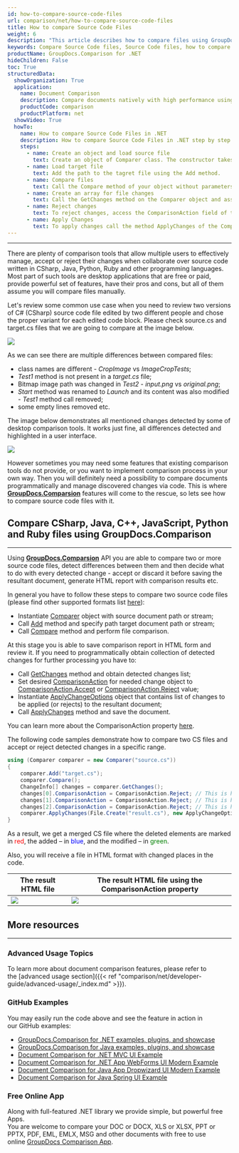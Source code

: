 ```yaml
---
id: how-to-compare-source-code-files
url: comparison/net/how-to-compare-source-code-files
title: How to compare Source Code Files
weight: 6
description: "This article describes how to compare files using GroupDocs.Comparison for .NET. You will also learn how to compare two or more Source Code files and how to influence their comparison."
keywords: Compare Source Code files, Source Code files, how to compare Source Code files files, ComparisonAction,  ComparisonAction.Accept, ComparisonAction.Reject
productName: GroupDocs.Comparison for .NET
hideChildren: False
toc: True
structuredData:
  showOrganization: True
  application:
    name: Document Comparison
    description: Compare documents natively with high performance using C# language and GroupDocs.Comparison for .NET
    productCode: comparison
    productPlatform: net
  showVideo: True
  howTo:
    name: How to compare Source Code Files in .NET
    description: How to compare Source Code Files in .NET step by step
    steps:
      - name: Create an object and load source file
        text: Create an object of Comparer class. The constructor takes the source file path or stream parameter. You may specify absolute or relative file path as per your requirements.
      - name: Load target file
        text: Add the path to the tagret file using the Add method.
      - name: Compare files
        text: Call the Compare method of your object without parameters.
      - name: Create an array for file changes
        text: Call the GetChanges method on the Comparer object and assign the result to an array of type ChangeInfo.
      - name: Reject changes
        text: To reject changes, access the ComparisonAction field of the array element and set the Reject value from the enum ComparisonAction.
      - name: Apply Changes
        text: To apply changes call the method ApplyChanges of the Comparer class object. The method takes a file stream parameter of the resulting file and object of ApplyChangeOptions class which should contains a ChangeInfo array.
---
```


---

There are plenty of comparison tools that allow multiple users to effectively manage, accept or reject their changes when collaborate over source code written in CSharp, Java, Python, Ruby and other programming languages. Most part of such tools are desktop applications that are free or paid, provide powerful set of features, have their pros and cons, but all of them assume you will compare files manually.

Let's review some common use case when you need to review two versions of C# (CSharp) source code file edited by two different people and chose the proper variant for each edited code block. Please check source.cs and target.cs files that we are going to compare at the image below.

![](/comparison/net/images/how-to-compare-source-code-files1.png)

As we can see there are multiple differences between compared files:

- class names are different - _CropImage_ vs _ImageCropTests_;
- _Test1_ method is not present in a _target.cs_ file;
- Bitmap image path was changed in _Test2_ - _input.png_ vs _original.png_;
- _Start_ method was renamed to _Launch_ and its content was also modified - _Test1_ method call removed;
- some empty lines removed etc.

The image below demonstrates all mentioned changes detected by some of desktop comparison tools. It works just fine, all differences detected and highlighted in a user interface.

![](/comparison/net/images/how-to-compare-source-code-files2.png)

However sometimes you may need some features that existing comparison tools do not provide, or you want to implement comparison process in your own way. Then you will definitely need a possibility to compare documents programmatically and manage discovered changes via code. This is where **[GroupDocs.Comparsion](https://products.groupdocs.com/comparison/net)** features will come to the rescue, so lets see how to compare source code files with it.

## Compare CSharp, Java, C++, JavaScript, Python and Ruby files using GroupDocs.Comparison

---

Using **[GroupDocs.Comparsion](https://products.groupdocs.com/comparison/net)** API you are able to compare two or more source code files, detect differences between them and then decide what to do with every detected change - accept or discard it before saving the resultant document, generate HTML report with comparison results etc.

In general you have to follow these steps to compare two source code files (please find other supported formats list [here](https://wiki.lisbon.dynabic.com/display/comparison/Supported+File+Formats)):

- Instantiate [Comparer](https://reference.groupdocs.com/net/comparison/groupdocs.comparison/comparer) object with source document path or stream;
- Call [Add](https://reference.groupdocs.com/net/comparison/groupdocs.comparison/comparer/methods/add/index) method and specify path target document path or stream;
- Call [Compare](https://reference.groupdocs.com/net/comparison/groupdocs.comparison/comparer) method and perform file comparison.

At this stage you is able to save comparison report in HTML form and review it. If you need to programmatically obtain collection of detected changes for further processing you have to:

- Call [GetChanges](https://reference.groupdocs.com/net/comparison/groupdocs.comparison/comparer/methods/getchanges/index) method and obtain detected changes list;
- Set desired [ComparisonAction](https://reference.groupdocs.com/net/comparison/groupdocs.comparison.result/changeinfo/properties/comparisonaction) for needed change object to [ComparisonAction.Accept](https://reference.groupdocs.com/net/comparison/groupdocs.comparison.result/comparisonaction) or [ComparisonAction.Reject](https://reference.groupdocs.com/net/comparison/groupdocs.comparison.result/comparisonaction) value;
- Instantiate [ApplyChangeOptions](https://reference.groupdocs.com/comparison/net/groupdocs.comparison.options/applychangeoptions) object that contains list of changes to be applied (or rejects) to the resultant document;
- Call [ApplyChanges](https://reference.groupdocs.com/net/comparison/groupdocs.comparison/comparer/methods/applychanges/index) method and save the document.

You can learn more about the ComparisonAction property [here](https://wiki.lisbon.dynabic.com/display/comparison/How+to+merge+source+code+files).

The following code samples demonstrate how to compare two CS files and accept or reject detected changes in a specific range.

```csharp
using (Comparer comparer = new Comparer("source.cs"))
{
    comparer.Add("target.cs");
    comparer.Compare();
    ChangeInfo[] changes = comparer.GetChanges();
    changes[0].ComparisonAction = ComparisonAction.Reject; // This is how to reject first detected difference;
    changes[1].ComparisonAction = ComparisonAction.Reject; // This is how to reject second detected difference;
    changes[2].ComparisonAction = ComparisonAction.Reject; // This is how to reject third detected difference;
    comparer.ApplyChanges(File.Create("result.cs"), new ApplyChangeOptions { Changes = changes });
}
```

As a result, we get a merged CS file where the deleted elements are marked in <font color="red">red</font>, the added – in <font color="blue">blue</font>, and the modified – in <font color="green">green</font>.

Also, you will receive a file in HTML format with changed places in the code.

| The result HTML file                                                     | The result HTML file using the ComparisonAction property                 |
| ------------------------------------------------------------------------ | ------------------------------------------------------------------------ |
| ![](/comparison/net/images/how-to-compare-source-code-files_result1.PNG) | ![](/comparison/net/images/how-to-compare-source-code-files_result2.PNG) |

## More resources

---

### Advanced Usage Topics

To learn more about document comparison features, please refer to the [advanced usage section]({{< ref "comparison/net/developer-guide/advanced-usage/_index.md" >}}).

### GitHub Examples

You may easily run the code above and see the feature in action in our GitHub examples:

- [GroupDocs.Comparison for .NET examples, plugins, and showcase](https://github.com/groupdocs-comparison/GroupDocs.Comparison-for-.NET)
- [GroupDocs.Comparison for Java examples, plugins, and showcase](https://github.com/groupdocs-comparison/GroupDocs.Comparison-for-Java)
- [Document Comparison for .NET MVC UI Example](https://github.com/groupdocs-comparison/GroupDocs.Comparison-for-.NET-MVC)
- [Document Comparison for .NET App WebForms UI Modern Example](https://github.com/groupdocs-comparison/GroupDocs.Comparison-for-.NET-WebForms)
- [Document Comparison for Java App Dropwizard UI Modern Example](https://github.com/groupdocs-comparison/GroupDocs.Comparison-for-Java-Dropwizard)
- [Document Comparison for Java Spring UI Example](https://github.com/groupdocs-comparison/GroupDocs.Comparison-for-Java-Spring)

### Free Online App

Along with full-featured .NET library we provide simple, but powerful free Apps.  
You are welcome to compare your DOC or DOCX, XLS or XLSX, PPT or PPTX, PDF, EML, EMLX, MSG and other documents with free to use online [GroupDocs Comparison App](https://products.groupdocs.app/comparison).
